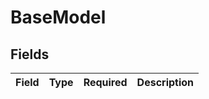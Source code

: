 # BaseModel


## Fields

| Field       | Type        | Required    | Description |
| ----------- | ----------- | ----------- | ----------- |
